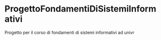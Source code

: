 # ProgettoFondamentiDiSistemiInformativi
Progetto per il corso di fondamenti di sistemi informativi ad univr
